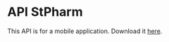 # API StPharm
This API is for a mobile application. Download it [here](https://drive.google.com/file/d/1xct_RImA2xjxs3dvFFVFMWnmPG3U5v8v/view?usp=sharing).
